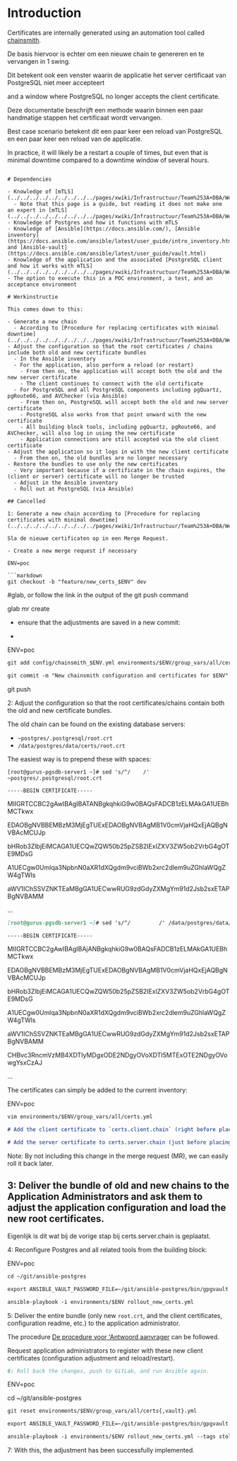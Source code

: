 # Introduction

Certificates are internally generated using an automation tool called [chainsmith](../../../../../../../../../pages/xwiki/Infrastructuur/Team%3A+DBA/Werkinstrukties/Postgres/Bouwsteen/Chainsmith/WebHome.html).

De basis hiervoor is echter om een nieuwe chain te genereren en te vervangen in 1 swing.

Dit betekent ook een venster waarin de applicatie het server certificaat van PostgreSQL niet meer accepteert

and a window where PostgreSQL no longer accepts the client certificate.

Deze documentatie beschrijft een methode waarin binnen een paar handmatige stappen het certificaat wordt vervangen.

Best case scenario betekent dit een paar keer een reload van PostgreSQL en een paar keer een reload van de applicatie.

In practice, it will likely be a restart a couple of times, but even that is minimal downtime compared to a downtime window of several hours.
```

# Dependencies

- Knowledge of [mTLS](../../../../../../../../../pages/xwiki/Infrastructuur/Team%253A+DBA/Werkinstrukties/Postgres/Bouwsteen/mTLS/WebHome.html)
  - Note that this page is a guide, but reading it does not make one an expert in [mTLS](../../../../../../../../../pages/xwiki/Infrastructuur/Team%253A+DBA/Werkinstrukties/Postgres/Bouwsteen/mTLS/WebHome.html)
- Knowledge of Postgres and how it functions with mTLS
- Knowledge of [Ansible](https://docs.ansible.com/), [Ansible inventory](https://docs.ansible.com/ansible/latest/user_guide/intro_inventory.html) and [Ansible-vault](https://docs.ansible.com/ansible/latest/user_guide/vault.html)
- Knowledge of the application and the associated [PostgreSQL client and how it works with mTLS](../../../../../../../../../pages/xwiki/Infrastructuur/Team%253A+DBA/Werkinstrukties/Postgres/Bouwsteen/Clients/WebHome.html)
- The option to execute this in a POC environment, a test, and an acceptance environment

# Werkinstructie

This comes down to this:

- Generate a new chain
  - According to [Procedure for replacing certificates with minimal downtime](../../../../../../../../../pages/xwiki/Infrastructuur/Team%253A+DBA/Werkinstrukties/Postgres/Bouwsteen/Onderhoud/Nieuwe+certificaten+genereren+en+uitrollen/certificaten+vervangen+met+downtime/WebHome.html)
- Adjust the configuration so that the root certificates / chains include both old and new certificate bundles
  - In the Ansible inventory
  - For the application, also perform a reload (or restart)
    - From then on, the application will accept both the old and the new server certificate
    - The client continues to connect with the old certificate
  - For PostgreSQL and all PostgreSQL components including pgQuartz, pgRoute66, and AVChecker (via Ansible)
    - From then on, PostgreSQL will accept both the old and new server certificate
    - PostgreSQL also works from that point onward with the new certificate
    - All building block tools, including pgQuartz, pgRoute66, and AVChecker, will also log in using the new certificate
    - Application connections are still accepted via the old client certificate
- Adjust the application so it logs in with the new client certificate
  - From then on, the old bundles are no longer necessary
- Restore the bundles to use only the new certificates
  - Very important because if a certificate in the chain expires, the (client or server) certificate will no longer be trusted
  - Adjust in the Ansible inventory
  - Roll out at PostgreSQL (via Ansible)

## Cancelled

1: Generate a new chain according to [Procedure for replacing certificates with minimal downtime](../../../../../../../../../pages/xwiki/Infrastructuur/Team%253A+DBA/Werkinstrukties/Postgres/Bouwsteen/Onderhoud/Nieuwe+certificaten+genereren+en+uitrollen/certificaten+vervangen+met+downtime/WebHome.html).

Sla de nieuwe certificaten op in een Merge Request.

- Create a new merge request if necessary

ENV=poc

```markdown
git checkout -b "feature/new_certs_$ENV" dev
```

#glab, or follow the link in the output of the git push command

glab mr create

- ensure that the adjustments are saved in a new commit:

-

ENV=poc

```markdown
git add config/chainsmith_$ENV.yml environments/$ENV/group_vars/all/certs{,.vault}.yml
```

```markdown
git commit -m "New chainsmith configuration and certificates for $ENV"
```

git push

2: Adjust the configuration so that the root certificates/chains contain both the old and new certificate bundles.

The old chain can be found on the existing database servers:

- `~postgres/.postgresql/root.crt`
- `/data/postgres/data/certs/root.crt`

The easiest way is to prepend these with spaces:

```
[root@gurus-pgsdb-server1 ~]# sed 's/^/    /' ~postgres/.postgresql/root.crt
```

```
-----BEGIN CERTIFICATE-----
```

MIIGRTCCBC2gAwIBAgIBATANBgkqhkiG9w0BAQsFADCB1zELMAkGA1UEBhMCTkwx

EDAOBgNVBBEMBzM3MjEgTUExEDAOBgNVBAgMB1V0cmVjaHQxEjAQBgNVBAcMCUJp

bHRob3ZlbjEiMCAGA1UECQwZQW50b25pZSB2IExlZXV3ZW5ob2VrbG4gOTE9MDsG

A1UECgw0Umlqa3NpbnN0aXR1dXQgdm9vciBWb2xrc2dlem9uZGhlaWQgZW4gTWls

aWV1IChSSVZNKTEaMBgGA1UECwwRUG9zdGdyZXMgYm91d2Jsb2sxETAPBgNVBAMM

...

```markdown
[root@gurus-pgsdb-server1 ~]# sed 's/^/         /' /data/postgres/data/certs/root.crt
```

```markdown
-----BEGIN CERTIFICATE-----
```

MIIGRTCCBC2gAwIBAgIBAjANBgkqhkiG9w0BAQsFADCB1zELMAkGA1UEBhMCTkwx

EDAOBgNVBBEMBzM3MjEgTUExEDAOBgNVBAgMB1V0cmVjaHQxEjAQBgNVBAcMCUJp

bHRob3ZlbjEiMCAGA1UECQwZQW50b25pZSB2IExlZXV3ZW5ob2VrbG4gOTE9MDsG

A1UECgw0Umlqa3NpbnN0aXR1dXQgdm9vciBWb2xrc2dlem9uZGhlaWQgZW4gTWls

aWV1IChSSVZNKTEaMBgGA1UECwwRUG9zdGdyZXMgYm91d2Jsb2sxETAPBgNVBAMM

CHBvc3RncmVzMB4XDTIyMDgxODE2NDgyOVoXDTI5MTExOTE2NDgyOVowgYsxCzAJ

...

The certificates can simply be added to the current inventory:

ENV=poc

```markdown
vim environments/$ENV/group_vars/all/certs.yml
```

```markdown
# Add the client certificate to `certs.client.chain` (right before placing the new certificate above it).
```

```markdown
# Add the server certificate to certs.server.chain (just before placing the new certificate on top).
```

Note: By not including this change in the merge request (MR), we can easily roll it back later.

3: Deliver the bundle of old and new chains to the Application Administrators and ask them to adjust the application configuration and load the new root certificates.
---

Eigenlijk is dit wat bij de vorige stap bij certs.server.chain is geplaatst.

4: Reconfigure Postgres and all related tools from the building block:

ENV=poc

```markdown
cd ~/git/ansible-postgres
```

```markdown
export ANSIBLE_VAULT_PASSWORD_FILE=~/git/ansible-postgres/bin/gpgvault
```

```markdown
ansible-playbook -i environments/$ENV rollout_new_certs.yml
```

5: Deliver the entire bundle (only new `root.crt`, and the client certificates, configuration readme, etc.) to the application administrator.

The procedure [De procedure voor 'Antwoord aanvrager](../../../../../../../../../pages/xwiki/Infrastructuur/Team%253A+DBA/Werkinstrukties/Postgres/Bouwsteen/Antwoord+aan+de+aanvrager/WebHome.html) can be followed.

Request application administrators to register with these new client certificates (configuration adjustment and reload/restart).

```markdown
6: Roll back the changes, push to GitLab, and run Ansible again.
```

ENV=poc

cd ~/git/ansible-postgres

```markdown
git reset environments/$ENV/group_vars/all/certs{,vault}.yml
```

```markdown
export ANSIBLE_VAULT_PASSWORD_FILE=~/git/ansible-postgres/bin/gpgvault
```

```markdown
ansible-playbook -i environments/$ENV rollout_new_certs.yml --tags stolon
```

7: With this, the adjustment has been successfully implemented.

